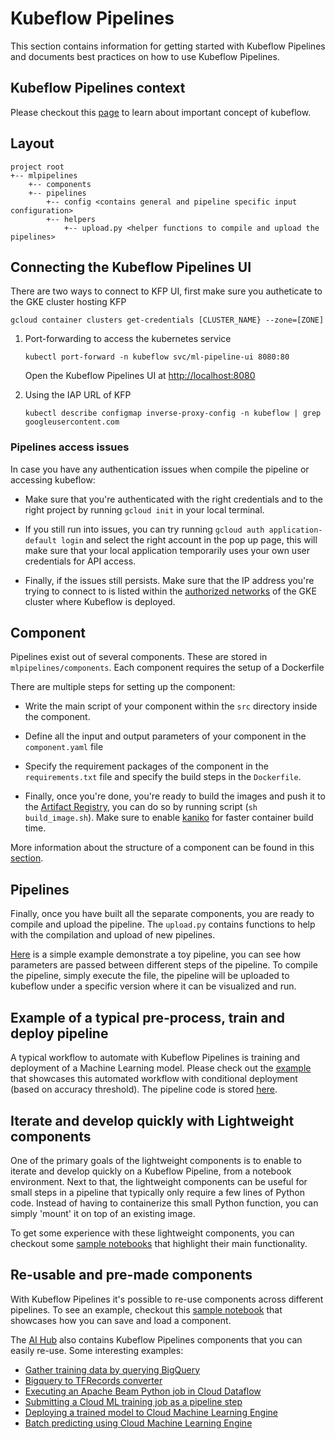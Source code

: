 # Kubeflow Pipelines

This section contains information for getting started with Kubeflow 
Pipelines and documents best practices on how to use Kubeflow Pipelines.

## Kubeflow Pipelines context
Please checkout this [page](https://www.kubeflow.org/docs/components/pipelines/v1/concepts/) to learn about important concept of kubeflow.

## Layout

```
project root
+-- mlpipelines
    +-- components
    +-- pipelines
        +-- config <contains general and pipeline specific input configuration>
        +-- helpers
            +-- upload.py <helper functions to compile and upload the pipelines>
```

## Connecting the Kubeflow Pipelines UI

There are two ways to connect to KFP UI, first make sure you autheticate to the GKE cluster
hosting KFP

```
gcloud container clusters get-credentials [CLUSTER_NAME} --zone=[ZONE]
   ```

1) Port-forwarding to access the kubernetes service

    ```
    kubectl port-forward -n kubeflow svc/ml-pipeline-ui 8080:80
    ```

   Open the Kubeflow Pipelines UI at <http://localhost:8080>


2) Using the IAP URL of KFP

    ```
    kubectl describe configmap inverse-proxy-config -n kubeflow | grep googleusercontent.com
    ```

### Pipelines access issues
In case you have any authentication issues when compile the pipeline or accessing kubeflow: 

* Make sure that you're authenticated with the right credentials and to the right project by running
`gcloud init` in your local terminal.  

* If you still run into issues, you can try running `gcloud auth application-default login` and
select the right account in the pop up page, this will make sure that your local application
temporarily uses your own user credentials for API access.  

* Finally, if the issues still persists. Make sure that the IP address you're trying to connect to 
is listed within the [authorized networks](https://github.com/creativefabrica/express-infrastructure/blob/master/terraform/modules/kfp/variables.tf)
of the GKE cluster where Kubeflow is deployed. 


## Component

Pipelines exist out of several components. These are stored in `mlpipelines/components`. Each component requires
the setup of a Dockerfile 

There are multiple steps for setting up the component:  

- Write the main script of your component within the `src` directory inside the component.  

- Define all the input and output parameters of your component in the `component.yaml` file  

- Specify the requirement packages of the component in the `requirements.txt` file and specify the build 
steps in the `Dockerfile`.  

- Finally, once you're done, you're ready to build the images and push it to the [Artifact Registry](https://cloud.google.com/artifact-registry),
you can do so by running script (`sh build_image.sh`). Make sure to enable
[kaniko](https://cloud.google.com/build/docs/optimize-builds/kaniko-cache) for faster container build time.  


More information about the structure of a component can be found in this [section](example_components/example_component).
## Pipelines

Finally, once you have built all the separate components, you are ready to compile and upload the 
pipeline. The `upload.py` contains functions to help with the compilation and upload of new pipelines.

[Here](pipelines/example_pipeline.py) is a simple example demonstrate a toy pipeline, you can see how parameters are passed between different steps of the pipeline.
To compile the pipeline, simply execute the file, the pipeline will be uploaded to kubeflow under a specific version
where it can be visualized and run. 

## Example of a typical pre-process, train and deploy pipeline

A typical workflow to automate with Kubeflow Pipelines is training and 
deployment of a Machine Learning model. 
Please check out the [example](https://github.com/kubeflow/examples/tree/master/financial_time_series#kubeflow-pipelines) 
that showcases this automated workflow with conditional deployment (based on 
accuracy threshold). The pipeline code is stored [here](https://github.com/kubeflow/examples/blob/master/financial_time_series/tensorflow_model/ml_pipeline.py).


## Iterate and develop quickly with Lightweight components

One of the primary goals of the lightweight components is to enable to iterate 
and develop quickly on a Kubeflow Pipeline, from a notebook environment. 
Next to that, the lightweight components can be useful for small steps in a pipeline 
that typically only require a few lines of Python code. Instead of having to 
containerize this small Python function, you can simply 'mount' it on top of 
an existing image.

To get some experience with these lightweight components, 
you can checkout 
some [sample notebooks](https://github.com/Svendegroote91/kfp_samples) 
that highlight their main functionality.

## Re-usable and pre-made components

With Kubeflow Pipelines it's possible to re-use components across different 
pipelines. To see an example, checkout this [sample notebook](https://github.com/Svendegroote91/kfp_samples/blob/master/Reusable%20Components%20101.ipynb) 
that showcases how you can save and load a component.

The [AI Hub](https://aihub.cloud.google.com) also contains Kubeflow Pipelines 
components that you can 
easily re-use. Some interesting examples:

- [Gather training data by querying BigQuery](https://aihub.cloud.google.com/p/products%2F4700cd7e-2826-4ce9-a1ad-33f4a5bf7433)
- [Bigquery to TFRecords converter](https://aihub.cloud.google.com/p/products%2F28a006d0-c833-4c68-98ff-37358eeb7726)
- [Executing an Apache Beam Python job in Cloud Dataflow](https://aihub.cloud.google.com/p/products%2F44999f4a-1668-4d42-a4e3-1269a8786840)
- [Submitting a Cloud ML training job as a pipeline step](https://aihub.cloud.google.com/p/products%2Ffbe29250-9b67-4dfb-8900-d6ce41cdb85a)
- [Deploying a trained model to Cloud Machine Learning Engine](https://aihub.cloud.google.com/p/products%2F7a08de6c-3864-4ccf-8151-4119e1b4e890)
- [Batch predicting using Cloud Machine Learning Engine](https://aihub.cloud.google.com/p/products%2F3d5d2340-0eb2-4b03-aecc-ae34f6105822)
